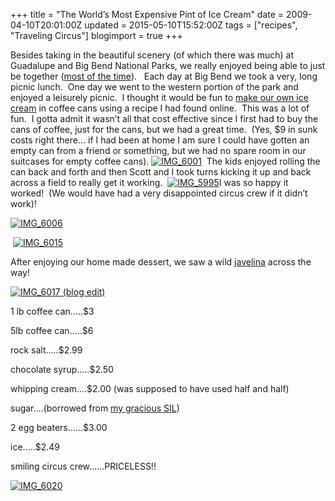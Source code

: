 +++
title = "The World’s Most Expensive Pint of Ice Cream"
date = 2009-04-10T20:01:00Z
updated = 2015-05-10T15:52:00Z
tags = ["recipes", "Traveling Circus"]
blogimport = true 
+++

Besides taking in the beautiful scenery (of which there was much) at Guadalupe and Big Bend National Parks, we really enjoyed being able to just be together ([most of the time](http://lifeatthecircus.com/2009/04/10/it-was-the-best-of-times-it-was-the-worst-of-times/)).&#160;&#160; Each day at Big Bend we took a very, long picnic lunch.&#160; One day we went to the western portion of the park and enjoyed a leisurely picnic.&#160; I thought it would be fun to [make our own ice cream](http://www.the-hip-homemaker.com/ice-cream.html) in coffee cans using a recipe I had found online.&#160; This was a lot of fun.&#160; I gotta admit it wasn’t all that cost effective since I first had to buy the cans of coffee, just for the cans, but we had a great time.&#160; (Yes, $9 in sunk costs right there… if I had been at home I am sure I could have gotten an empty can from a friend or something, but we had no spare room in our suitcases for empty coffee cans). [![IMG_6001](https://latc.s3.amazonaws.com/wp-content/uploads/2009/04/img-6001-thumb.jpg "IMG_6001")](https://latc.s3.amazonaws.com/wp-content/uploads/2009/04/img-6001.jpg)&#160; The kids enjoyed rolling the can back and forth and then Scott and I took turns kicking it up and back across a field to really get it working.&#160; [![IMG_5995](https://latc.s3.amazonaws.com/wp-content/uploads/2009/04/img-5995-thumb.jpg "IMG_5995")](https://latc.s3.amazonaws.com/wp-content/uploads/2009/04/img-5995.jpg)I was so happy it worked!&#160; (We would have had a very disappointed circus crew if it didn’t work)!

[![IMG_6006](https://latc.s3.amazonaws.com/wp-content/uploads/2009/04/img-6006-thumb.jpg "IMG_6006")](https://latc.s3.amazonaws.com/wp-content/uploads/2009/04/img-6006.jpg)

&#160;[![IMG_6015](https://latc.s3.amazonaws.com/wp-content/uploads/2009/04/img-6015-thumb.jpg "IMG_6015")](https://latc.s3.amazonaws.com/wp-content/uploads/2009/04/img-6015.jpg) 

After enjoying our home made dessert, we saw a wild [javelina](http://en.wikipedia.org/wiki/Peccary) across the way! 

[![IMG_6017 (blog edit)](https://latc.s3.amazonaws.com/wp-content/uploads/2009/04/img-6017blogedit-thumb.jpg "IMG_6017 (blog edit)")](https://latc.s3.amazonaws.com/wp-content/uploads/2009/04/img-6017blogedit.jpg) 

1 lb coffee can…..$3

5lb coffee can…..$6

rock salt…..$2.99

chocolate syrup…..$2.50

whipping cream….$2.00 (was supposed to have used half and half)

sugar….(borrowed from [my gracious SIL](http://anotherstelladay.blogspot.com/2009/04/still-recovering.html))

2 egg beaters……$3.00

ice…..$2.49

smiling circus crew……PRICELESS!!

[![IMG_6020](https://latc.s3.amazonaws.com/wp-content/uploads/2009/04/img-6020-thumb.jpg "IMG_6020")](https://latc.s3.amazonaws.com/wp-content/uploads/2009/04/img-6020.jpg)
